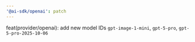 ```yaml
---
'@ai-sdk/openai': patch
---
```


feat(provider/openai): add new model IDs `gpt-image-1-mini`, `gpt-5-pro`, `gpt-5-pro-2025-10-06`
